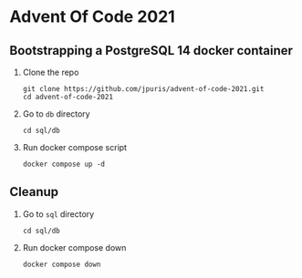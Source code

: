 # Advent Of Code 2021

## Bootstrapping a PostgreSQL 14 docker container

1. Clone the repo

    ```plain
    git clone https://github.com/jpuris/advent-of-code-2021.git
    cd advent-of-code-2021
    ```

1. Go to `db` directory

    ```plain
    cd sql/db
    ```

1. Run docker compose script

    ```plain
    docker compose up -d
    ```

## Cleanup

1. Go to `sql` directory

    ```plain
    cd sql/db
    ```

2. Run docker compose down

    ```plain
    docker compose down
    ```
